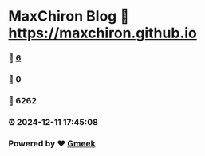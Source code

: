 # MaxChiron Blog :link: https://maxchiron.github.io 
### :page_facing_up: [6](https://maxchiron.github.io/tag.html) 
### :speech_balloon: 0 
### :hibiscus: 6262 
### :alarm_clock: 2024-12-11 17:45:08 
### Powered by :heart: [Gmeek](https://github.com/Meekdai/Gmeek)
